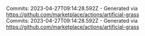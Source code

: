 Commits: 2023-04-27T09:14:28.592Z - Generated via https://github.com/marketplace/actions/artificial-grass
<br>
Commits: 2023-04-27T09:14:28.592Z - Generated via https://github.com/marketplace/actions/artificial-grass
<br>
